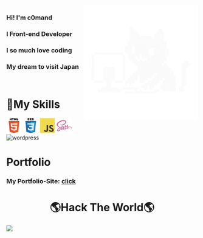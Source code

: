 <img src="img/avatar.png" weidth="200px" height="300px" align="right">


<h3>Hi! I'm c0mand</h3>
<h3>I Front-end Developer</h3>
<h3>I so much love coding</h3> 
<h3>My dream to visit Japan</h3> 

<br>

<h1>💼My Skills</h1>

<p align="left">
<img src="https://raw.githubusercontent.com/devicons/devicon/master/icons/html5/html5-original-wordmark.svg" alt="html5" width="40" height="40"/>
<img src="https://raw.githubusercontent.com/devicons/devicon/master/icons/css3/css3-original-wordmark.svg" alt="css3" width="40" height="40"/>

<img src="https://raw.githubusercontent.com/devicons/devicon/master/icons/javascript/javascript-original.svg" alt="javascript" width="40" height="40"/>
<img src="https://raw.githubusercontent.com/devicons/devicon/master/icons/sass/sass-original.svg" alt="sass" width="40" height="40"/>
<img src="https://upload.wikimedia.org/wikipedia/commons/thumb/9/98/WordPress_blue_logo.svg/1024px-WordPress_blue_logo.svg.png" alt="wordpress" width="40" height="40"/>
</p>

<h1>Portfolio</h1>
<h3>My Portfolio-Site: <a href="https://c0mand.netlify.app">click</a></h3>

<h1></h1>
<h1 align="center">🌎Hack The World🌎</h1>
<img src="img/hackworld.gif" width="1200px" />







